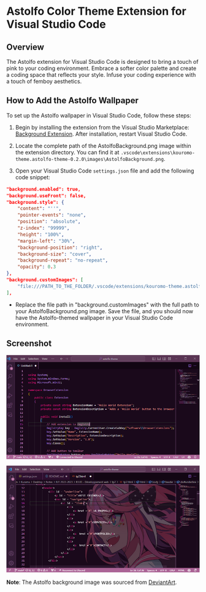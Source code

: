 # Astolfo Color Theme Extension for Visual Studio Code

## Overview

The Astolfo extension for Visual Studio Code is designed to bring a touch of pink to your coding environment. Embrace a softer color palette and create a coding space that reflects your style. Infuse your coding experience with a touch of femboy aesthetics.

## How to Add the Astolfo Wallpaper

To set up the Astolfo wallpaper in Visual Studio Code, follow these steps:

1. Begin by installing the extension from the Visual Studio Marketplace: [Background Extension](https://marketplace.visualstudio.com/items?itemName=shalldie.background). After installation, restart Visual Studio Code.

2. Locate the complete path of the AstolfoBackground.png image within the extension directory. You can find it at `.vscode\extensions\kouromo-theme.astolfo-theme-0.2.0\images\AstolfoBackground.png`.

3. Open your Visual Studio Code `settings.json` file and add the following code snippet:

```json
"background.enabled": true,
"background.useFront": false,
"background.style": {
    "content": "''",
    "pointer-events": "none",
    "position": "absolute",
    "z-index": "99999",
    "height": "100%",
    "margin-left": "30%",
    "background-position": "right",
    "background-size": "cover",
    "background-repeat": "no-repeat",
    "opacity": 0.3
},
"background.customImages": [
    "file:///PATH_TO_THE_FOLDER/.vscode/extensions/kouromo-theme.astolfo-theme-0.2.0/images/AstolfoBackground.png"
],
```

- Replace the file path in "background.customImages" with the full path to your AstolfoBackground.png image. Save the file, and you should now have the Astolfo-themed wallpaper in your Visual Studio Code environment.

## Screenshot

![Demo of the theme](https://raw.githubusercontent.com/Kouromo/astolfo-vscode-theme/main/images/demo.png)

![Demo of the theme](https://raw.githubusercontent.com/Kouromo/astolfo-vscode-theme/main/images/demo1.png)

**Note**: The Astolfo background image was sourced from [DeviantArt](https://www.deviantart.com/iyunlock/art/Astolfo-Fate-Render-875931083).
